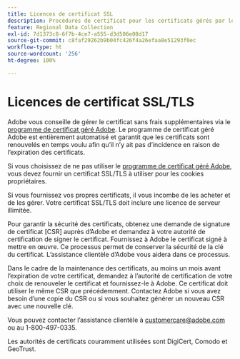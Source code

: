 ```yaml
---
title: Licences de certificat SSL
description: Procédures de certificat pour les certificats gérés par le client
feature: Regional Data Collection
exl-id: 7d1373c8-6f7b-4ce7-a555-d3d506e08d17
source-git-commit: c8faf29262b9b04fc426f4a26efaa8e51293f0ec
workflow-type: ht
source-wordcount: '256'
ht-degree: 100%

---
```


# Licences de certificat SSL/TLS

Adobe vous conseille de gérer le certificat sans frais supplémentaires via le [programme de certificat géré Adobe](https://experienceleague.adobe.com/docs/core-services/interface/ec-cookies/cookies-first-party.html?lang=fr). Le programme de certificat géré Adobe est entièrement automatisé et garantit que les certificats sont renouvelés en temps voulu afin qu’il n’y ait pas d’incidence en raison de l’expiration des certificats.

Si vous choisissez de ne pas utiliser le [programme de certificat géré Adobe](https://experienceleague.adobe.com/docs/core-services/interface/ec-cookies/cookies-first-party.html?lang=fr), vous devez fournir un certificat SSL/TLS à utiliser pour les cookies propriétaires.

Si vous fournissez vos propres certificats, il vous incombe de les acheter et de les gérer.  Votre certificat SSL/TLS doit inclure une licence de serveur illimitée.

Pour garantir la sécurité des certificats, obtenez une demande de signature de certificat [CSR] auprès d’Adobe et demandez à votre autorité de certification de signer le certificat.  Fournissez à Adobe le certificat signé à mettre en œuvre.  Ce processus permet de conserver la sécurité de la clé du certificat.  L’assistance clientèle d’Adobe vous aidera dans ce processus.

Dans le cadre de la maintenance des certificats, au moins un mois avant l’expiration de votre certificat, demandez à l’autorité de certification de votre choix de renouveler le certificat et fournissez-le à Adobe.  Ce certificat doit utiliser le même CSR que précédemment.  Contactez Adobe si vous avez besoin d’une copie du CSR ou si vous souhaitez générer un nouveau CSR avec une nouvelle clé.

Vous pouvez contacter l’assistance clientèle à customercare@adobe.com ou au 1-800-497-0335.

Les autorités de certificats couramment utilisées sont DigiCert, Comodo et GeoTrust.
